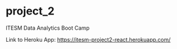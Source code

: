 # project_2
ITESM Data Analytics Boot Camp

Link to Heroku App: https://itesm-project2-react.herokuapp.com/
